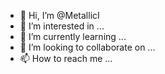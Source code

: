 - 👋 Hi, I’m @MetallicI
- 👀 I’m interested in ...
- 🌱 I’m currently learning ...
- 💞️ I’m looking to collaborate on ...
- 📫 How to reach me ...

<!---
MetallicI/MetallicI is a ✨ special ✨ repository because its `README.md` (this file) appears on your GitHub profile.
You can click the Preview link to take a look at your changes.
--->
